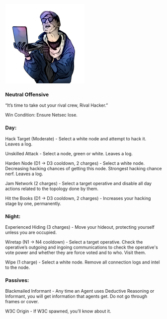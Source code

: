 ![rivalhacker.png](Images/rivalhacker.png)

### **Neutral Offensive**

“It’s time to take out your rival crew, Rival Hacker.”

Win Condition: Ensure Netsec lose.

### **Day:**

Hack Target (Moderate) - Select a white node and attempt to hack it. Leaves a log.

Unskilled Attack - Select a node, green or white. Leaves a log.

Harden Node (D1 -> D3 cooldown, 2 charges) - Select a white node. Decreasing hacking chances of getting this node. Strongest hacking chance nerf. Leaves a log.

Jam Network (2 charges) - Select a target operative and disable all day actions related to the topology done by them.

Hit the Books (D1 -> D3 cooldown, 2 charges) - Increases your hacking stage by one, permanently.

### **Night:**

Experienced Hiding (3 charges) - Move your hideout, protecting yourself unless you are occupied.

Wiretap (N1 -> N4 cooldown) - Select a target operative. Check the operative’s outgoing and ingoing communications to check the operative's vote power and whether they are force voted and to who. Visit them.

Wipe (1 charge) - Select a white node. Remove all connection logs and intel to the node.

### **Passives:**

Blackmailed Informant - Any time an Agent uses Deductive Reasoning or Informant, you will get information that agents get. Do not go through frames or cover.

W3C Origin - If W3C spawned, you’ll know about it.